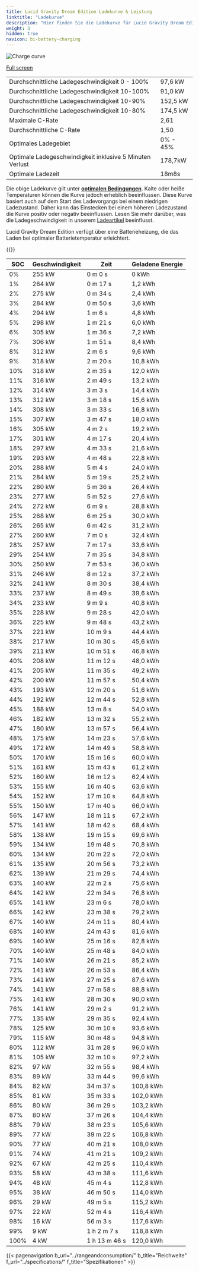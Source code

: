 ```yaml
---
title: Lucid Gravity Dream Edition Ladekurve & Leistung
linktitle: "Ladekurve"
description: "Hier finden Sie die Ladekurve für Lucid Gravity Dream Edition."
weight: 3
hidden: true
navicon: bi-battery-charging
---
```

<!-- markdownlint-disable MD033 -->
<img src="/images/models/lucid/gravity/gravity_dream_edition/chargingcurve.svg" alt="Charge curve" class="img-fluid">

[Full screen](/images/models/lucid/gravity/gravity_dream_edition/chargingcurve.svg)


<table class="table table-striped border">
<tbody>
<tr>
<td>Durchschnittliche Ladegeschwindigkeit 0 - 100%</td><td>97,6 kW</td>
</tr>
<tr>
<td>Durchschnittliche Ladegeschwindigkeit 10-100%</td><td>91,0 kW</td>
</tr>
<tr>
<td>Durchschnittliche Ladegeschwindigkeit 10-90%</td><td>152,5 kW</td>
</tr>
<tr>
<td>Durchschnittliche Ladegeschwindigkeit 10-80%</td><td>174,5 kW</td>
</tr>
<tr>
<td>Maximale C-Rate</td><td>2,61</td>
</tr>
<tr>
<td>Durchschnittliche C-Rate</td><td>1,50</td>
</tr>
<tr>
<td>Optimales Ladegebiet</td><td>0% - 45%</td>
</tr>
<tr>
<td>Optimale Ladegeschwindigkeit inklusive 5 Minuten Verlust</td><td>178,7kW</td>
</tr>
<tr>
<td>Optimale Ladezeit</td><td>18m8s</td>
</tr>
</tbody>
</table>


Die obige Ladekurve gilt unter **[optimalen Bedingungen](../../../../../technology/battery/charging/#temperature)**. Kalte oder heiße Temperaturen können die Kurve jedoch erheblich beeinflussen. Diese Kurve basiert auch auf dem Start des Ladevorgangs bei einem niedrigen Ladezustand. Daher kann das Einstecken bei einem höheren Ladezustand die Kurve positiv oder negativ beeinflussen. Lesen Sie mehr darüber, was die Ladegeschwindigkeit in unserem [Ladeartikel](../../../../../technology/battery/charging/) beeinflusst.


Lucid Gravity Dream Edition verfügt über eine Batterieheizung, die das Laden bei optimaler Batterietemperatur erleichtert.


{{<evkxdisplayaddarticle />}}
<table class="table table-striped border">
<thead>
<tr><th>SOC</th><th>Geschwindigkeit</th><th>Zeit</th><th>Geladene Energie</th></tr>
</thead>
<tbody>
<tr>
<td>0%</td><td>255 kW</td><td> 0 m 0 s </td><td>0 kWh </td>
</tr>
<tr>
<td>1%</td><td>264 kW</td><td> 0 m 17 s </td><td>1,2 kWh </td>
</tr>
<tr>
<td>2%</td><td>275 kW</td><td> 0 m 34 s </td><td>2,4 kWh </td>
</tr>
<tr>
<td>3%</td><td>284 kW</td><td> 0 m 50 s </td><td>3,6 kWh </td>
</tr>
<tr>
<td>4%</td><td>294 kW</td><td> 1 m 6 s </td><td>4,8 kWh </td>
</tr>
<tr>
<td>5%</td><td>298 kW</td><td> 1 m 21 s </td><td>6,0 kWh </td>
</tr>
<tr>
<td>6%</td><td>305 kW</td><td> 1 m 36 s </td><td>7,2 kWh </td>
</tr>
<tr>
<td>7%</td><td>306 kW</td><td> 1 m 51 s </td><td>8,4 kWh </td>
</tr>
<tr>
<td>8%</td><td>312 kW</td><td> 2 m 6 s </td><td>9,6 kWh </td>
</tr>
<tr>
<td>9%</td><td>318 kW</td><td> 2 m 20 s </td><td>10,8 kWh </td>
</tr>
<tr>
<td>10%</td><td>318 kW</td><td> 2 m 35 s </td><td>12,0 kWh </td>
</tr>
<tr>
<td>11%</td><td>316 kW</td><td> 2 m 49 s </td><td>13,2 kWh </td>
</tr>
<tr>
<td>12%</td><td>314 kW</td><td> 3 m 3 s </td><td>14,4 kWh </td>
</tr>
<tr>
<td>13%</td><td>312 kW</td><td> 3 m 18 s </td><td>15,6 kWh </td>
</tr>
<tr>
<td>14%</td><td>308 kW</td><td> 3 m 33 s </td><td>16,8 kWh </td>
</tr>
<tr>
<td>15%</td><td>307 kW</td><td> 3 m 47 s </td><td>18,0 kWh </td>
</tr>
<tr>
<td>16%</td><td>305 kW</td><td> 4 m 2 s </td><td>19,2 kWh </td>
</tr>
<tr>
<td>17%</td><td>301 kW</td><td> 4 m 17 s </td><td>20,4 kWh </td>
</tr>
<tr>
<td>18%</td><td>297 kW</td><td> 4 m 33 s </td><td>21,6 kWh </td>
</tr>
<tr>
<td>19%</td><td>293 kW</td><td> 4 m 48 s </td><td>22,8 kWh </td>
</tr>
<tr>
<td>20%</td><td>288 kW</td><td> 5 m 4 s </td><td>24,0 kWh </td>
</tr>
<tr>
<td>21%</td><td>284 kW</td><td> 5 m 19 s </td><td>25,2 kWh </td>
</tr>
<tr>
<td>22%</td><td>280 kW</td><td> 5 m 36 s </td><td>26,4 kWh </td>
</tr>
<tr>
<td>23%</td><td>277 kW</td><td> 5 m 52 s </td><td>27,6 kWh </td>
</tr>
<tr>
<td>24%</td><td>272 kW</td><td> 6 m 9 s </td><td>28,8 kWh </td>
</tr>
<tr>
<td>25%</td><td>268 kW</td><td> 6 m 25 s </td><td>30,0 kWh </td>
</tr>
<tr>
<td>26%</td><td>265 kW</td><td> 6 m 42 s </td><td>31,2 kWh </td>
</tr>
<tr>
<td>27%</td><td>260 kW</td><td> 7 m 0 s </td><td>32,4 kWh </td>
</tr>
<tr>
<td>28%</td><td>257 kW</td><td> 7 m 17 s </td><td>33,6 kWh </td>
</tr>
<tr>
<td>29%</td><td>254 kW</td><td> 7 m 35 s </td><td>34,8 kWh </td>
</tr>
<tr>
<td>30%</td><td>250 kW</td><td> 7 m 53 s </td><td>36,0 kWh </td>
</tr>
<tr>
<td>31%</td><td>246 kW</td><td> 8 m 12 s </td><td>37,2 kWh </td>
</tr>
<tr>
<td>32%</td><td>241 kW</td><td> 8 m 30 s </td><td>38,4 kWh </td>
</tr>
<tr>
<td>33%</td><td>237 kW</td><td> 8 m 49 s </td><td>39,6 kWh </td>
</tr>
<tr>
<td>34%</td><td>233 kW</td><td> 9 m 9 s </td><td>40,8 kWh </td>
</tr>
<tr>
<td>35%</td><td>228 kW</td><td> 9 m 28 s </td><td>42,0 kWh </td>
</tr>
<tr>
<td>36%</td><td>225 kW</td><td> 9 m 48 s </td><td>43,2 kWh </td>
</tr>
<tr>
<td>37%</td><td>221 kW</td><td> 10 m 9 s </td><td>44,4 kWh </td>
</tr>
<tr>
<td>38%</td><td>217 kW</td><td> 10 m 30 s </td><td>45,6 kWh </td>
</tr>
<tr>
<td>39%</td><td>211 kW</td><td> 10 m 51 s </td><td>46,8 kWh </td>
</tr>
<tr>
<td>40%</td><td>208 kW</td><td> 11 m 12 s </td><td>48,0 kWh </td>
</tr>
<tr>
<td>41%</td><td>205 kW</td><td> 11 m 35 s </td><td>49,2 kWh </td>
</tr>
<tr>
<td>42%</td><td>200 kW</td><td> 11 m 57 s </td><td>50,4 kWh </td>
</tr>
<tr>
<td>43%</td><td>193 kW</td><td> 12 m 20 s </td><td>51,6 kWh </td>
</tr>
<tr>
<td>44%</td><td>192 kW</td><td> 12 m 44 s </td><td>52,8 kWh </td>
</tr>
<tr>
<td>45%</td><td>188 kW</td><td> 13 m 8 s </td><td>54,0 kWh </td>
</tr>
<tr>
<td>46%</td><td>182 kW</td><td> 13 m 32 s </td><td>55,2 kWh </td>
</tr>
<tr>
<td>47%</td><td>180 kW</td><td> 13 m 57 s </td><td>56,4 kWh </td>
</tr>
<tr>
<td>48%</td><td>175 kW</td><td> 14 m 23 s </td><td>57,6 kWh </td>
</tr>
<tr>
<td>49%</td><td>172 kW</td><td> 14 m 49 s </td><td>58,8 kWh </td>
</tr>
<tr>
<td>50%</td><td>170 kW</td><td> 15 m 16 s </td><td>60,0 kWh </td>
</tr>
<tr>
<td>51%</td><td>161 kW</td><td> 15 m 43 s </td><td>61,2 kWh </td>
</tr>
<tr>
<td>52%</td><td>160 kW</td><td> 16 m 12 s </td><td>62,4 kWh </td>
</tr>
<tr>
<td>53%</td><td>155 kW</td><td> 16 m 40 s </td><td>63,6 kWh </td>
</tr>
<tr>
<td>54%</td><td>152 kW</td><td> 17 m 10 s </td><td>64,8 kWh </td>
</tr>
<tr>
<td>55%</td><td>150 kW</td><td> 17 m 40 s </td><td>66,0 kWh </td>
</tr>
<tr>
<td>56%</td><td>147 kW</td><td> 18 m 11 s </td><td>67,2 kWh </td>
</tr>
<tr>
<td>57%</td><td>141 kW</td><td> 18 m 42 s </td><td>68,4 kWh </td>
</tr>
<tr>
<td>58%</td><td>138 kW</td><td> 19 m 15 s </td><td>69,6 kWh </td>
</tr>
<tr>
<td>59%</td><td>134 kW</td><td> 19 m 48 s </td><td>70,8 kWh </td>
</tr>
<tr>
<td>60%</td><td>134 kW</td><td> 20 m 22 s </td><td>72,0 kWh </td>
</tr>
<tr>
<td>61%</td><td>135 kW</td><td> 20 m 56 s </td><td>73,2 kWh </td>
</tr>
<tr>
<td>62%</td><td>139 kW</td><td> 21 m 29 s </td><td>74,4 kWh </td>
</tr>
<tr>
<td>63%</td><td>140 kW</td><td> 22 m 2 s </td><td>75,6 kWh </td>
</tr>
<tr>
<td>64%</td><td>142 kW</td><td> 22 m 34 s </td><td>76,8 kWh </td>
</tr>
<tr>
<td>65%</td><td>141 kW</td><td> 23 m 6 s </td><td>78,0 kWh </td>
</tr>
<tr>
<td>66%</td><td>142 kW</td><td> 23 m 38 s </td><td>79,2 kWh </td>
</tr>
<tr>
<td>67%</td><td>140 kW</td><td> 24 m 11 s </td><td>80,4 kWh </td>
</tr>
<tr>
<td>68%</td><td>140 kW</td><td> 24 m 43 s </td><td>81,6 kWh </td>
</tr>
<tr>
<td>69%</td><td>140 kW</td><td> 25 m 16 s </td><td>82,8 kWh </td>
</tr>
<tr>
<td>70%</td><td>140 kW</td><td> 25 m 48 s </td><td>84,0 kWh </td>
</tr>
<tr>
<td>71%</td><td>140 kW</td><td> 26 m 21 s </td><td>85,2 kWh </td>
</tr>
<tr>
<td>72%</td><td>141 kW</td><td> 26 m 53 s </td><td>86,4 kWh </td>
</tr>
<tr>
<td>73%</td><td>141 kW</td><td> 27 m 25 s </td><td>87,6 kWh </td>
</tr>
<tr>
<td>74%</td><td>141 kW</td><td> 27 m 58 s </td><td>88,8 kWh </td>
</tr>
<tr>
<td>75%</td><td>141 kW</td><td> 28 m 30 s </td><td>90,0 kWh </td>
</tr>
<tr>
<td>76%</td><td>141 kW</td><td> 29 m 2 s </td><td>91,2 kWh </td>
</tr>
<tr>
<td>77%</td><td>135 kW</td><td> 29 m 35 s </td><td>92,4 kWh </td>
</tr>
<tr>
<td>78%</td><td>125 kW</td><td> 30 m 10 s </td><td>93,6 kWh </td>
</tr>
<tr>
<td>79%</td><td>115 kW</td><td> 30 m 48 s </td><td>94,8 kWh </td>
</tr>
<tr>
<td>80%</td><td>112 kW</td><td> 31 m 28 s </td><td>96,0 kWh </td>
</tr>
<tr>
<td>81%</td><td>105 kW</td><td> 32 m 10 s </td><td>97,2 kWh </td>
</tr>
<tr>
<td>82%</td><td>97 kW</td><td> 32 m 55 s </td><td>98,4 kWh </td>
</tr>
<tr>
<td>83%</td><td>89 kW</td><td> 33 m 44 s </td><td>99,6 kWh </td>
</tr>
<tr>
<td>84%</td><td>82 kW</td><td> 34 m 37 s </td><td>100,8 kWh </td>
</tr>
<tr>
<td>85%</td><td>81 kW</td><td> 35 m 33 s </td><td>102,0 kWh </td>
</tr>
<tr>
<td>86%</td><td>80 kW</td><td> 36 m 29 s </td><td>103,2 kWh </td>
</tr>
<tr>
<td>87%</td><td>80 kW</td><td> 37 m 26 s </td><td>104,4 kWh </td>
</tr>
<tr>
<td>88%</td><td>79 kW</td><td> 38 m 23 s </td><td>105,6 kWh </td>
</tr>
<tr>
<td>89%</td><td>77 kW</td><td> 39 m 22 s </td><td>106,8 kWh </td>
</tr>
<tr>
<td>90%</td><td>77 kW</td><td> 40 m 21 s </td><td>108,0 kWh </td>
</tr>
<tr>
<td>91%</td><td>74 kW</td><td> 41 m 21 s </td><td>109,2 kWh </td>
</tr>
<tr>
<td>92%</td><td>67 kW</td><td> 42 m 25 s </td><td>110,4 kWh </td>
</tr>
<tr>
<td>93%</td><td>58 kW</td><td> 43 m 38 s </td><td>111,6 kWh </td>
</tr>
<tr>
<td>94%</td><td>48 kW</td><td> 45 m 4 s </td><td>112,8 kWh </td>
</tr>
<tr>
<td>95%</td><td>38 kW</td><td> 46 m 50 s </td><td>114,0 kWh </td>
</tr>
<tr>
<td>96%</td><td>29 kW</td><td> 49 m 5 s </td><td>115,2 kWh </td>
</tr>
<tr>
<td>97%</td><td>22 kW</td><td> 52 m 4 s </td><td>116,4 kWh </td>
</tr>
<tr>
<td>98%</td><td>16 kW</td><td> 56 m 3 s </td><td>117,6 kWh </td>
</tr>
<tr>
<td>99%</td><td>9 kW</td><td>1 h 2 m 7 s </td><td>118,8 kWh </td>
</tr>
<tr>
<td>100%</td><td>4 kW</td><td>1 h 13 m 46 s </td><td>120,0 kWh </td>
</tr>
</tbody>
</table>


{{< pagenavigation b_url="../rangeandconsumption/" b_title="Reichweite" f_url="../specifications/" f_title="Spezifikationen" >}}
